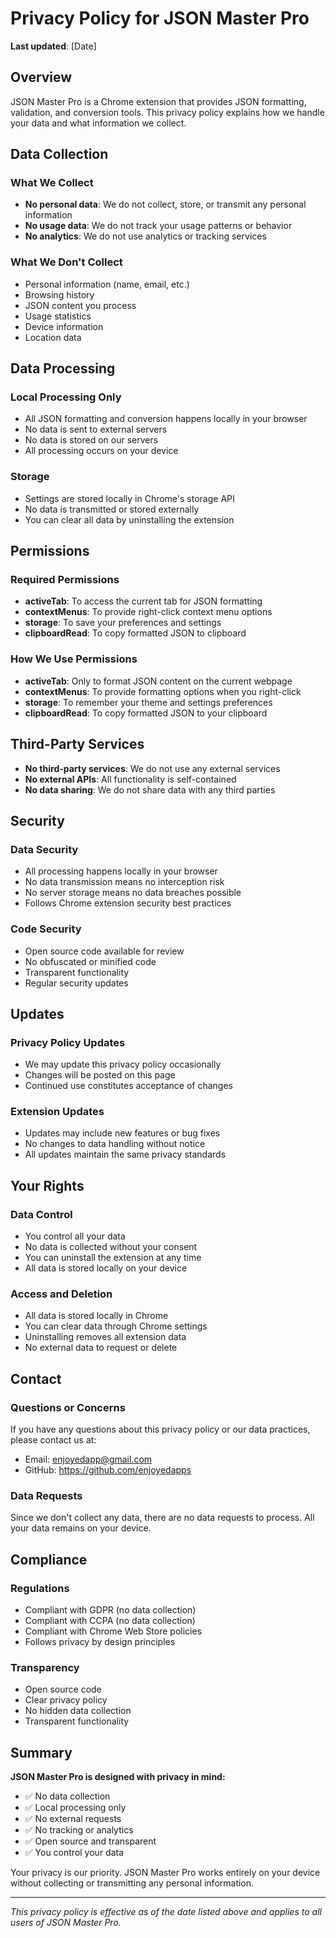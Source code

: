# Privacy Policy for JSON Master Pro

**Last updated**: [Date]

## Overview

JSON Master Pro is a Chrome extension that provides JSON formatting, validation, and conversion tools. This privacy policy explains how we handle your data and what information we collect.

## Data Collection

### What We Collect
- **No personal data**: We do not collect, store, or transmit any personal information
- **No usage data**: We do not track your usage patterns or behavior
- **No analytics**: We do not use analytics or tracking services

### What We Don't Collect
- Personal information (name, email, etc.)
- Browsing history
- JSON content you process
- Usage statistics
- Device information
- Location data

## Data Processing

### Local Processing Only
- All JSON formatting and conversion happens locally in your browser
- No data is sent to external servers
- No data is stored on our servers
- All processing occurs on your device

### Storage
- Settings are stored locally in Chrome's storage API
- No data is transmitted or stored externally
- You can clear all data by uninstalling the extension

## Permissions

### Required Permissions
- **activeTab**: To access the current tab for JSON formatting
- **contextMenus**: To provide right-click context menu options
- **storage**: To save your preferences and settings
- **clipboardRead**: To copy formatted JSON to clipboard

### How We Use Permissions
- **activeTab**: Only to format JSON content on the current webpage
- **contextMenus**: To provide formatting options when you right-click
- **storage**: To remember your theme and settings preferences
- **clipboardRead**: To copy formatted JSON to your clipboard

## Third-Party Services

- **No third-party services**: We do not use any external services
- **No external APIs**: All functionality is self-contained
- **No data sharing**: We do not share data with any third parties

## Security

### Data Security
- All processing happens locally in your browser
- No data transmission means no interception risk
- No server storage means no data breaches possible
- Follows Chrome extension security best practices

### Code Security
- Open source code available for review
- No obfuscated or minified code
- Transparent functionality
- Regular security updates

## Updates

### Privacy Policy Updates
- We may update this privacy policy occasionally
- Changes will be posted on this page
- Continued use constitutes acceptance of changes

### Extension Updates
- Updates may include new features or bug fixes
- No changes to data handling without notice
- All updates maintain the same privacy standards

## Your Rights

### Data Control
- You control all your data
- No data is collected without your consent
- You can uninstall the extension at any time
- All data is stored locally on your device

### Access and Deletion
- All data is stored locally in Chrome
- You can clear data through Chrome settings
- Uninstalling removes all extension data
- No external data to request or delete

## Contact

### Questions or Concerns
If you have any questions about this privacy policy or our data practices, please contact us at:
- Email: enjoyedapp@gmail.com
- GitHub: https://github.com/enjoyedapps

### Data Requests
Since we don't collect any data, there are no data requests to process. All your data remains on your device.

## Compliance

### Regulations
- Compliant with GDPR (no data collection)
- Compliant with CCPA (no data collection)
- Compliant with Chrome Web Store policies
- Follows privacy by design principles

### Transparency
- Open source code
- Clear privacy policy
- No hidden data collection
- Transparent functionality

## Summary

**JSON Master Pro is designed with privacy in mind:**
- ✅ No data collection
- ✅ Local processing only
- ✅ No external requests
- ✅ No tracking or analytics
- ✅ Open source and transparent
- ✅ You control your data

Your privacy is our priority. JSON Master Pro works entirely on your device without collecting or transmitting any personal information.

---

*This privacy policy is effective as of the date listed above and applies to all users of JSON Master Pro.*
